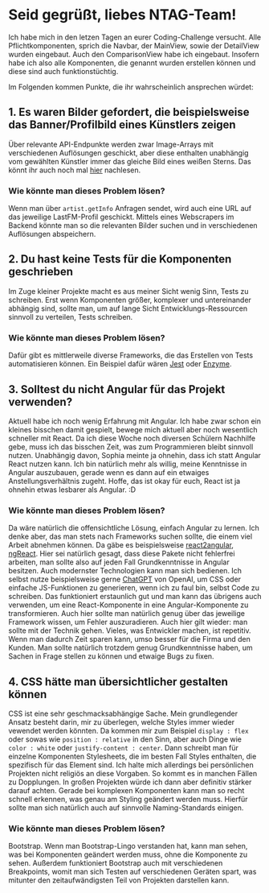 # Seid gegrüßt, liebes NTAG-Team!

Ich habe mich in den letzen Tagen an eurer Coding-Challenge versucht.
Alle Pflichtkomponenten, sprich die Navbar, der MainView, sowie der DetailView wurden eingebaut.
Auch den ComparisonView habe ich eingebaut.
Insofern habe ich also alle Komponenten, die genannt wurden erstellen können und diese sind auch funktionstüchtig.

Im Folgenden kommen Punkte, die ihr wahrscheinlich ansprechen würdet:

## 1. Es waren Bilder gefordert, die beispielsweise das Banner/Profilbild eines Künstlers zeigen
Über relevante API-Endpunkte werden zwar Image-Arrays mit verschiedenen Auflösungen geschickt, aber diese enthalten unabhängig vom gewählten Künstler immer das gleiche Bild eines weißen Sterns.
Das könnt ihr auch noch mal [hier](https://stackoverflow.com/questions/55978243/last-fm-api-returns-same-white-star-image-for-all-artists) nachlesen.
### Wie könnte man dieses Problem lösen?
Wenn man über `artist.getInfo` Anfragen sendet, wird auch eine URL auf das jeweilige LastFM-Profil geschickt.
Mittels eines Webscrapers im Backend könnte man so die relevanten Bilder suchen und in verschiedenen Auflösungen abspeichern.

## 2. Du hast keine Tests für die Komponenten geschrieben
Im Zuge kleiner Projekte macht es aus meiner Sicht wenig Sinn, Tests zu schreiben. Erst wenn Komponenten größer, komplexer und untereinander abhängig sind, sollte man, um auf lange Sicht Entwicklungs-Ressourcen sinnvoll zu verteilen, Tests schreiben.
### Wie könnte man dieses Problem lösen?
Dafür gibt es mittlerweile diverse Frameworks, die das Erstellen von Tests automatisieren können. Ein Beispiel dafür wären [Jest](https://jestjs.io/) oder [Enzyme](https://enzymejs.github.io/enzyme).

## 3. Solltest du nicht Angular für das Projekt verwenden?
Aktuell habe ich noch wenig Erfahrung mit Angular. Ich habe zwar schon ein kleines bisschen damit gespielt, bewege mich aktuell aber noch wesentlich schneller mit React. Da ich diese Woche noch diversen Schülern Nachhilfe gebe, muss ich das bisschen Zeit, was zum Programmieren bleibt sinnvoll nutzen. Unabhängig davon, Sophia meinte ja ohnehin, dass ich statt Angular React nutzen kann. Ich bin natürlich mehr als willig, meine Kenntnisse in Angular auszubauen, gerade wenn es dann auf ein etwaiges Anstellungsverhältnis zugeht. Hoffe, das ist okay für euch, React ist ja ohnehin etwas lesbarer als Angular. :D
### Wie könnte man dieses Problem lösen?
Da wäre natürlich die offensichtliche Lösung, einfach Angular zu lernen. Ich denke aber, das man stets nach Frameworks suchen sollte, die einem viel Arbeit abnehmen können. Da gäbe es beispielsweise [react2angular](https://github.com/coatue-oss/react2angular), [ngReact](https://github.com/ngReact/ngReact).
Hier sei natürlich gesagt, dass diese Pakete nicht fehlerfrei arbeiten, man sollte also auf jeden Fall Grundkenntnisse in Angular besitzen. 
Auch modernster Technologien kann man sich bedienen. Ich selbst nutze beispielsweise gerne [ChatGPT](https://openai.com/blog/chatgpt/) von OpenAI, um CSS oder einfache JS-Funktionen zu generieren, wenn ich zu faul bin, selbst Code zu schreiben. Das funktioniert erstaunlich gut und man kann das übrigens auch verwenden, um eine React-Komponente in eine Angular-Komponente zu transformieren. Auch hier sollte man natürlich genug über das jeweilige Framework wissen, um Fehler auszuradieren. Auch hier gilt wieder: man sollte mit der Technik gehen. Vieles, was Entwickler machen, ist repetitiv. Wenn man dadurch Zeit sparen kann, umso besser für die Firma und den Kunden. Man sollte natürlich trotzdem genug Grundkenntnisse haben, um Sachen in Frage stellen zu können und etwaige Bugs zu fixen.

## 4. CSS hätte man übersichtlicher gestalten können
CSS ist eine sehr geschmacksabhängige Sache. Mein grundlegender Ansatz besteht darin, mir zu überlegen, welche Styles immer wieder vewendet werden könnten. Da kommen mir zum Beispiel `display : flex` oder sowas wie `position : relative` in den Sinn, aber auch Dinge wie `color : white` oder `justify-content : center`. Dann schreibt man für einzelne Komponenten Stylesheets, die im besten Fall Styles enthalten, die spezifisch für das Element sind. Ich halte mich allerdings bei persönlichen Projekten nicht religiös an diese Vorgaben. So kommt es in manchen Fällen zu Dopplungen. In großen Projekten würde ich dann aber definitiv stärker darauf achten. Gerade bei komplexen Komponenten kann man so recht schnell erkennen, was genau am Styling geändert werden muss. Hierfür sollte man sich natürlich auch auf sinnvolle Naming-Standards einigen.
### Wie könnte man dieses Problem lösen?
Bootstrap. Wenn man Bootstrap-Lingo verstanden hat, kann man sehen, was bei Komponenten geändert werden muss, ohne die Komponente zu sehen. Außerdem funktioniert Bootstrap auch mit verschiedenen Breakpoints, womit man sich Testen auf verschiedenen Geräten spart, was mitunter den zeitaufwändigsten Teil von Projekten darstellen kann.
